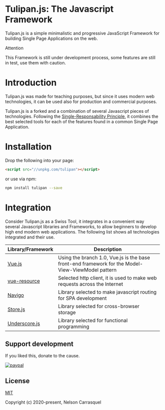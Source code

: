 
# Tulipan.js: The Javascript Framework

Tulipan.js is a simple minimalistic and progressive JavaScript Framework for building Single Page Applications on the web.

<div class="admonition attention">
    <p class="first admonition-title">Attention</p>
    <p class="last">
        This Framework is still under development process, some features are still in test, use them with caution.
    </p>
</div>

# Introduction

Tulipan.js was made for teaching purposes, but since it uses modern web technologies, it can be used also for production and commercial purposes.

Tulipan.js is a forked and a combination of several Javascript pieces of technologies. Following the [Single-Responsability Principle](https://en.wikipedia.org/wiki/Single-responsibility_principle), it combines the best selected tools for each of the features found in a common Single Page Application.

# Installation

Drop the following into your page:

```html
<script src="//unpkg.com/tulipan"></script>
``` 

or use via npm:

```bash
npm install tulipan --save
```

# Integration

Consider Tulipan.js as a Swiss Tool, it integrates in a convenient way several Javascript libraries and Frameworks, to allow beginners to develop high end modern web applications. The following list shows all technologies integrated and their use.

| Library/Framework | Description |
| ---- | ----------- |
| [Vue.js](https://v1.vuejs.org/) | Using the branch 1.0, Vue.js is the base front-end framework for the Model-View-ViewModel pattern |
| [vue-resource](https://github.com/pagekit/vue-resource) | Selected http client, it is used to make web requests across the Internet |
| [Navigo](https://github.com/krasimir/navigo) | Library selected to make javascript routing for SPA development |
| [Store.js](https://github.com/marcuswestin/store.js/) | Library selected for cross-browser storage |
| [Underscore.js](https://underscorejs.org/) | Library selected for functional programming |

## Support development

If you liked this, donate to the cause.

[![paypal](https://www.paypalobjects.com/en_US/i/btn/btn_donateCC_LG.gif)](https://www.paypal.me/carrasquel)

## License

[MIT](http://opensource.org/licenses/MIT)

Copyright (c) 2020-present, Nelson Carrasquel